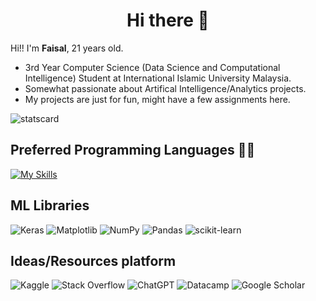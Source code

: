 <h1 align="center"> Hi there 👋 </h1>

Hi!! I'm **Faisal**, 21 years old.
- 3rd Year Computer Science (Data Science and Computational Intelligence) Student at International Islamic University Malaysia.
- Somewhat passionate about Artifical Intelligence/Analytics projects.
- My projects are just for fun, might have a few assignments here.
  
![statscard](https://pixel-profile-ui.vercel.app/api/github-stats?username=BlazerFai&screen_effect=true&include_all_commits=true&pixelate_avatar=true&background=linear-gradient%280deg%2C+%23165a4cFF+0%25%2C+%2391db69FF+100%25%29+&color=%23ffffffFF)

## Preferred Programming Languages 🧑‍💻
[![My Skills](https://skillicons.dev/icons?i=java,python,c)](https://skillicons.dev)

## ML Libraries
![Keras](https://img.shields.io/badge/Keras-%23D00000.svg?style=for-the-badge&logo=Keras&logoColor=white)
![Matplotlib](https://img.shields.io/badge/Matplotlib-%23ffffff.svg?style=for-the-badge&logo=Matplotlib&logoColor=black)
![NumPy](https://img.shields.io/badge/numpy-%23013243.svg?style=for-the-badge&logo=numpy&logoColor=white)
![Pandas](https://img.shields.io/badge/pandas-%23150458.svg?style=for-the-badge&logo=pandas&logoColor=white)
![scikit-learn](https://img.shields.io/badge/scikit--learn-%23F7931E.svg?style=for-the-badge&logo=scikit-learn&logoColor=white)

## Ideas/Resources platform
![Kaggle](https://img.shields.io/badge/Kaggle-035a7d?style=for-the-badge&logo=kaggle&logoColor=white)
![Stack Overflow](https://img.shields.io/badge/-Stackoverflow-FE7A16?style=for-the-badge&logo=stack-overflow&logoColor=white)
![ChatGPT](https://img.shields.io/badge/chatGPT-74aa9c?style=for-the-badge&logo=openai&logoColor=white)
![Datacamp](https://img.shields.io/badge/Datacamp-05192D?style=for-the-badge&logo=datacamp&logoColor=03E860)
![Google Scholar](https://img.shields.io/badge/Google%20Scholar-4285F4?style=for-the-badge&logo=google-scholar&logoColor=white)

